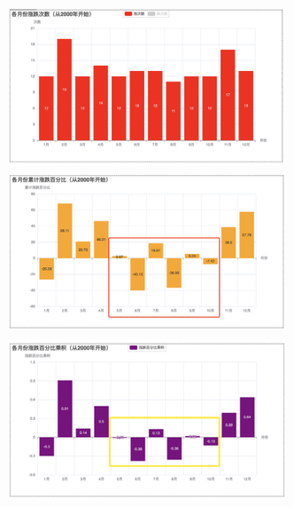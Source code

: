![raise_count](./images/raise_count.png)

![raise_percent](./images/raise_percent.png)

![raise_product](./images/raise_product.png)